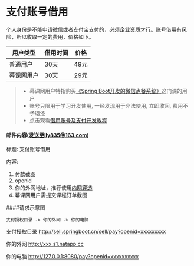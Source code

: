 # 支付账号借用
个人身份是不能申请微信或者支付宝支付的，必须企业资质才行。账号借用有风险，所以收取一定的费用，价格如下。

用户类型 | 借用时间 | 价格
-------|-------|------
普通用户 | 30天 | 49元
幕课网用户 | 30天 | 29元

> - 幕课网用户特指购买[《Spring Boot开发的微信点餐系统》](http://coding.imooc.com/class/117.html)这门课的用户
> - 账号只限用于学习开发使用, 一经发现用于非法使用, 立即收回, 费用不予退还
> - 点击观看[借用账号及支付开发教程]()

#### 邮件内容(发送至lly835@163.com)
标题: 支付账号借用

内容:
1. 付款截图
2. openid
3. 你的外网地址，推荐使用[内网穿透](https://natapp.cn/)
4. 幕课网用户需提交课程订单截图

####请求示意图

```sequence
支付授权目录 -> 你的外网 -> 你的电脑
```

支付授权目录
http://sell.springboot.cn/sell/pay?openid=xxxxxxxxx

你的外网
http://xxx.s1.natapp.cc

你的电脑
http://127.0.0.1:8080/pay?openid=xxxxxxxxxx






